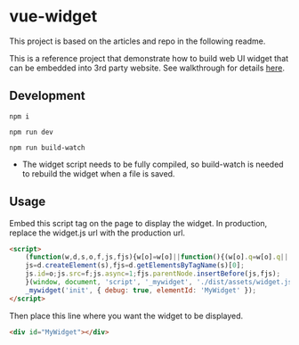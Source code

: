 # vue-widget

This project is based on the articles and repo in the following readme.

This is a reference project that demonstrate how to build web UI widget that can be embedded into 3rd party website. See walkthrough for details [here](https://blog.jenyay.com/web-ui-widget/).

## Development

```
npm i
```

```
npm run dev
```

```
npm run build-watch
```

* The widget script needs to be fully compiled, so build-watch is needed to rebuild the widget when a file is saved.

## Usage

Embed this script tag on the page to display the widget. In production, replace the widget.js url with the production url.

```html
<script>
    (function(w,d,s,o,f,js,fjs){w[o]=w[o]||function(){(w[o].q=w[o].q||[]).push(arguments)};
    js=d.createElement(s),fjs=d.getElementsByTagName(s)[0];
    js.id=o;js.src=f;js.async=1;fjs.parentNode.insertBefore(js,fjs);
    }(window, document, 'script', '_mywidget', './dist/assets/widget.js', './dist/assets/widget.css'));
    _mywidget('init', { debug: true, elementId: 'MyWidget' });
</script>
```

Then place this line where you want the widget to be displayed.

```html
<div id="MyWidget"></div>
```